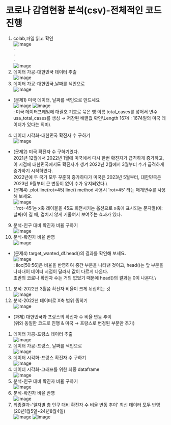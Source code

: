 # 코로나 감염현황 분석(csv)-전체적인 코드 진행
1) colab,파일 읽고 확인\
![image](https://github.com/user-attachments/assets/db847191-8bb1-453d-92a3-392cb0757bbe)\
⋅\
⋅\
⋅\
![image](https://github.com/user-attachments/assets/bcdf7b29-3909-4521-8fca-d8db34692d9f)
2) 데이터 가공-대한민국 데이터 추출\
![image](https://github.com/user-attachments/assets/ce232e4b-3362-4101-b4b6-7b306e13e032)
4) 데이터 가공-대한민국,날짜를 색인으로\
![image](https://github.com/user-attachments/assets/5c4e086a-76d9-425b-8328-e855cd660d08)
- (문제1) 미국 데이터, 날짜를 색인으로 만드세요\
![image](https://github.com/user-attachments/assets/6079b9b3-9585-4348-9e28-5811e20e69c7)
![image](https://github.com/user-attachments/assets/4a5cc81e-e9d2-4690-9c51-6cc3f866f2b3)\
: 미국 데이터프레임에 대괄호 기호로 묶은 행 이름 total_cases를 넣어서 변수 usa_total_cases를 생성 → 저장된 배열값 확인\Length 1674 : 1674일의 미국 데이터가 있다는 의미\
4) 데이터 시각화-대한민국 확진자 수 구하기\
![image](https://github.com/user-attachments/assets/1b343efc-3e85-4d44-85b8-c982fe7a6b5f)
- (문제2) 미국 확진자 수 구하기였다.\
2021년 12월에서 2022년 1월에 미국에서 다시 한번 확진자가 급격하게 증가하고, 이 시점에 대한민국에서도 확진자가 생겨 2022년 2월에서 3월부터 수가 급격하게 증가하기 시작하였다.\
2022년에 두 국가 모두 꾸준히 증가하다가 미국은 2023년 5월부터, 대한민국은 2023년 9월부터 큰 변동이 없이 수가 유지되었다.\
- (문제4) .plot.line(rot=45) line() method 사용시 'rot=45' 라는 매개변수를 사용해 보세요.\
![image](https://github.com/user-attachments/assets/0d8d13e6-ef4e-40b6-8822-37cf2794c581)\
: 'rot=45'는 x축 레이블을 45도 회전시키는 옵션으로 x축에 표시되는 문자열(예: 날짜)이 길 때, 겹치지 않게 기울여서 보여주는 효과가 있다.
9) 분석-인구 대비 확진자 비율 구하기\
![image](https://github.com/user-attachments/assets/093532de-8a57-476d-9833-3c04d62348be)
10) 분석-확진자 비율 반영\
![image](https://github.com/user-attachments/assets/08e99e4a-75b5-4ec8-9f38-0310e04a2cbe)
- (문제4) target_wanted_df.head()의 결과를 확인해 보세요.\
![image](https://github.com/user-attachments/assets/ba1408d2-0aea-441a-94b7-d03a823e6bfb)\
: iloc[50:56]은 비율을 반영하여 중간 부분을 나타낸 것이고, head()는 앞 부분을 나타내어 데이터 시점이 달라서 값이 다르게 나온다.\
초반의 코로나 확진자 수는 거의 없었기 때문에 head()의 결과는 0이 나온다.\
11) 분석-2022년 3월쯤 확진자 비율이 크게 뒤집히는 것\
![image](https://github.com/user-attachments/assets/ac0348e8-bb51-4146-912f-78b211c99ff9)
12) 분석-2022년 데이터로 X축 범위 좁히기\
![image](https://github.com/user-attachments/assets/ab1a9ac7-8099-424d-88d4-20981828e62d)
- (과제) 대한민국과 프랑스의 확진자 수 비율 변동 추이\
(위와 동일한 코드로 진행 & 미국 → 프랑스로 변경된 부분만 추가)
1) 데이터 가공-프랑스 데이터 추출\
![image](https://github.com/user-attachments/assets/d0ae8104-6737-4d7d-aa48-d9268b2f9f13)
2) 데이터 가공-프랑스, 날짜를 색인으로\
![image](https://github.com/user-attachments/assets/29a2e621-02ad-4ddf-b88f-11bd3fb2be2b)
3) 데이터 시각화-프랑스 확진자 수 구하기\
![image](https://github.com/user-attachments/assets/6384f01b-ac54-47e1-bd60-4e94a840db63)
4) 데이터 시각화-그래프를 위한 최종 dataframe\
![image](https://github.com/user-attachments/assets/06dc6176-06f4-4f99-b66d-d0ae6d7eb5cb)
5) 분석-인구 대비 확진자 비율 구하기\
![image](https://github.com/user-attachments/assets/65a0add0-1666-4601-8261-2d8f05dfc8fa)
6) 분석-확진자 비율 반영\
![image](https://github.com/user-attachments/assets/7dadefde-6ad0-4a9f-b48e-b5f3578b29c5)
7) 최종결과-'일자별 총 인구 대비 확진자 수 비율 변동 추이' 최신 데이터 모두 반영(20년1월5일~24년8월4일)\
![image](https://github.com/user-attachments/assets/1a6d035e-ff22-4222-bf91-e68f9acca6a1)
![image](https://github.com/user-attachments/assets/6a77c804-e089-4693-a2ae-d2bc1cbe7854)
